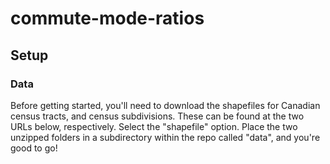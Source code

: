 # commute-mode-ratios

## Setup

### Data
Before getting started, you'll need to download the shapefiles for Canadian census tracts, and census subdivisions.
These can be found at the two URLs below, respectively. Select the "shapefile" option.
Place the two unzipped folders in a subdirectory within the repo called "data", and you're good to go!

